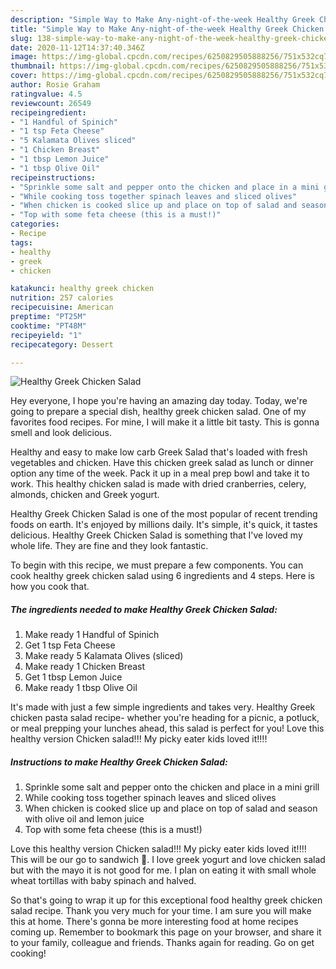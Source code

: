 ```yaml
---
description: "Simple Way to Make Any-night-of-the-week Healthy Greek Chicken Salad"
title: "Simple Way to Make Any-night-of-the-week Healthy Greek Chicken Salad"
slug: 138-simple-way-to-make-any-night-of-the-week-healthy-greek-chicken-salad
date: 2020-11-12T14:37:40.346Z
image: https://img-global.cpcdn.com/recipes/6250829505888256/751x532cq70/healthy-greek-chicken-salad-recipe-main-photo.jpg
thumbnail: https://img-global.cpcdn.com/recipes/6250829505888256/751x532cq70/healthy-greek-chicken-salad-recipe-main-photo.jpg
cover: https://img-global.cpcdn.com/recipes/6250829505888256/751x532cq70/healthy-greek-chicken-salad-recipe-main-photo.jpg
author: Rosie Graham
ratingvalue: 4.5
reviewcount: 26549
recipeingredient:
- "1 Handful of Spinich"
- "1 tsp Feta Cheese"
- "5 Kalamata Olives sliced"
- "1 Chicken Breast"
- "1 tbsp Lemon Juice"
- "1 tbsp Olive Oil"
recipeinstructions:
- "Sprinkle some salt and pepper onto the chicken and place in a mini grill"
- "While cooking toss together spinach leaves and sliced olives"
- "When chicken is cooked slice up and place on top of salad and season with olive oil and lemon juice"
- "Top with some feta cheese (this is a must!)"
categories:
- Recipe
tags:
- healthy
- greek
- chicken

katakunci: healthy greek chicken 
nutrition: 257 calories
recipecuisine: American
preptime: "PT25M"
cooktime: "PT48M"
recipeyield: "1"
recipecategory: Dessert

---
```



![Healthy Greek Chicken Salad](https://img-global.cpcdn.com/recipes/6250829505888256/751x532cq70/healthy-greek-chicken-salad-recipe-main-photo.jpg)

Hey everyone, I hope you're having an amazing day today. Today, we're going to prepare a special dish, healthy greek chicken salad. One of my favorites food recipes. For mine, I will make it a little bit tasty. This is gonna smell and look delicious.

Healthy and easy to make low carb Greek Salad that&#39;s loaded with fresh vegetables and chicken. Have this chicken greek salad as lunch or dinner option any time of the week. Pack it up in a meal prep bowl and take it to work. This healthy chicken salad is made with dried cranberries, celery, almonds, chicken and Greek yogurt.

Healthy Greek Chicken Salad is one of the most popular of recent trending foods on earth. It's enjoyed by millions daily. It's simple, it's quick, it tastes delicious. Healthy Greek Chicken Salad is something that I've loved my whole life. They are fine and they look fantastic.


To begin with this recipe, we must prepare a few components. You can cook healthy greek chicken salad using 6 ingredients and 4 steps. Here is how you cook that.

<!--inarticleads1-->

##### The ingredients needed to make Healthy Greek Chicken Salad:

1. Make ready 1 Handful of Spinich
1. Get 1 tsp Feta Cheese
1. Make ready 5 Kalamata Olives (sliced)
1. Make ready 1 Chicken Breast
1. Get 1 tbsp Lemon Juice
1. Make ready 1 tbsp Olive Oil


It&#39;s made with just a few simple ingredients and takes very. Healthy Greek chicken pasta salad recipe- whether you&#39;re heading for a picnic, a potluck, or meal prepping your lunches ahead, this salad is perfect for you! Love this healthy version Chicken salad!!! My picky eater kids loved it!!!! 

<!--inarticleads2-->

##### Instructions to make Healthy Greek Chicken Salad:

1. Sprinkle some salt and pepper onto the chicken and place in a mini grill
1. While cooking toss together spinach leaves and sliced olives
1. When chicken is cooked slice up and place on top of salad and season with olive oil and lemon juice
1. Top with some feta cheese (this is a must!)


Love this healthy version Chicken salad!!! My picky eater kids loved it!!!! This will be our go to sandwich 🙂. I love greek yogurt and love chicken salad but with the mayo it is not good for me. I plan on eating it with small whole wheat tortillas with baby spinach and halved. 

So that's going to wrap it up for this exceptional food healthy greek chicken salad recipe. Thank you very much for your time. I am sure you will make this at home. There's gonna be more interesting food at home recipes coming up. Remember to bookmark this page on your browser, and share it to your family, colleague and friends. Thanks again for reading. Go on get cooking!
